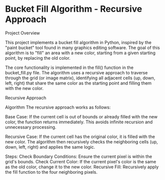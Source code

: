 # Bucket Fill Algorithm - Recursive Approach

Project Overview

This project implements a bucket fill algorithm in Python, inspired by the "paint bucket" tool found in many graphics editing software. The goal of this algorithm is to "fill" an area with a new color, starting from a given starting point, by replacing the old color.

The core functionality is implemented in the fill() function in the bucket_fill.py file. The algorithm uses a recursive approach to traverse through the grid (or image matrix), identifying all adjacent cells (up, down, left, right) that share the same color as the starting point and filling them with the new color.

Recursive Approach

Algorithm
The recursive approach works as follows:

Base Case:
If the current cell is out of bounds or already filled with the new color, the function returns immediately.
This avoids infinite recursion and unnecessary processing.

Recursive Case:
If the current cell has the original color, it is filled with the new color.
The algorithm then recursively checks the neighboring cells (up, down, left, right) and applies the same logic.

Steps:
Check Boundary Conditions: Ensure the current pixel is within the grid's bounds.
Check Current Color: If the current pixel's color is the same as the old color, change it to the new color.
Recursive Fill: Recursively apply the fill function to the four neighboring pixels.
